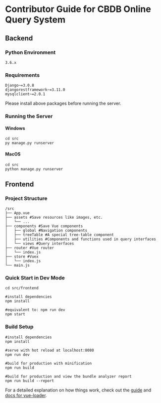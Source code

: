 # Contributor Guide for CBDB Online Query System
## Backend
### Python Environment
`3.6.x`

### Requirements
`Django~=3.0.8`  
`djangorestframework~=3.11.0`  
`mysqlclient~=2.0.1`  

Please install above packages before running the server.  

### Running the Server
#### Windows 
``` 
cd src
py manage.py runserver
```
#### MacOS  
``` 
cd src
python manage.py runserver
```

## Frontend
### Project Structure  

```
/src
├── App.vue
├── assets #Save resources like images, etc. 
│   └── ... 
├── components #Save Vue components
│   ├── global #Navigation components
│   ├── treeTable #A special tree-table component
│   ├── utilities #Components and functions used in query interfaces
│   └── views #Query interfaces
├── router #Vue router
│   └── index.js 
├── store #Vuex
│   └── index.js 
└── main.js

```

### Quick Start in Dev Mode
``` 
cd src/frontend

#install dependencies
npm install

#equivalent to: npm run dev
npm start

```

### Build Setup

``` 
#install dependencies
npm install

#serve with hot reload at localhost:8080
npm run dev

#build for production with minification
npm run build

#build for production and view the bundle analyzer report
npm run build --report
```

For a detailed explanation on how things work, check out the [guide](http://vuejs-templates.github.io/webpack/) and [docs for vue-loader](http://vuejs.github.io/vue-loader).

